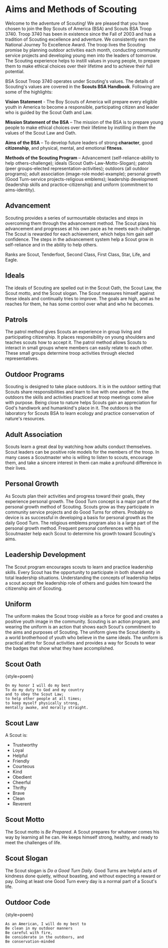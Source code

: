 # Aims and Methods of Scouting

Welcome to the adventure of Scouting! We are pleased that you have chosen to join the Boy Scouts of America (BSA) and Scouts BSA Troop 3740. Troop 3740 has been in existence since the Fall of 2003 and has a tradition of Scouting excellence and adventure. We consistently earn the National Journey To Excellence Award. The troop lives the Scouting promise by planning outdoor activities each month, conducting community service projects and developing young men into the leaders of tomorrow. The Scouting experience helps to instill values in young people, to prepare them to make ethical choices over their lifetime and to achieve their full potential.

BSA Scout Troop 3740 operates under Scouting's values. The details of Scouting's values are covered in the **Scouts BSA Handbook**. Following are some of the highlights:

**Vision Statement** - The Boy Scouts of America will prepare every eligible youth in America to become a responsible, participating citizen and leader who is guided by the Scout Oath and Law.

**Mission Statement of the BSA** – The mission of the BSA is to prepare young people to make ethical choices over their lifetime by instilling in them the values of the Scout Law and Oath.

**Aims of the BSA** – To develop future leaders of strong **character**, good **citizenship**, and physical, mental, and emotional **fitness**.

**Methods of the Scouting Program** – Advancement (self-reliance-ability to help others-challenge); ideals (Scout Oath-Law-Motto-Slogan); patrols (peer groups-elected representation-activities); outdoors (all outdoor programs); adult association (image-role model-example); personal growth (Good Turn-service projects-religious emblems); leadership development (leadership skills and practice-citizenship) and  uniform (commitment to aims-identity).

## Advancement

Scouting provides a series of surmountable obstacles and steps in overcoming them through the  advancement method. The Scout plans his advancement and progresses at his own pace as he  meets each challenge. The Scout is rewarded for each achievement, which helps him gain self confidence. The steps in the advancement system help a Scout grow in self-reliance and in the  ability to help others.

Ranks are Scout, Tenderfoot, Second Class, First Class, Star, Life, and Eagle.

## Ideals

The ideals of Scouting are spelled out in the Scout Oath, the Scout Law, the Scout motto, and  the Scout slogan. The Scout measures himself against these ideals and continually tries to improve. The goals are high, and as he reaches for them, he has some control over what and who he becomes.

## Patrols

The patrol method gives Scouts an experience in group living and participating citizenship. It places responsibility on young shoulders and teaches scouts how to accept it. The patrol method allows Scouts to interact in small groups where members can easily relate to each other. These  small groups determine troop activities through elected representatives.

## Outdoor Programs

Scouting is designed to take place outdoors. It is in the outdoor setting that Scouts share  responsibilities and learn to live with one another. In the outdoors the skills and activities practiced at  troop meetings come alive with purpose. Being close to nature helps Scouts gain an appreciation for God's handiwork and humankind's place in it. The outdoors is the laboratory for Scouts BSA to learn ecology and practice conservation of nature's resources.

## Adult Association

Scouts learn a great deal by watching how adults conduct themselves. Scout leaders can be positive role models for the members of the troop. In many cases a Scoutmaster who is willing to listen to scouts, encourage them, and take a sincere interest in them can make a profound difference in their lives.

## Personal Growth

As Scouts plan their activities and progress toward their goals, they experience personal growth.  The Good Turn concept is a major part of the personal growth method of Scouting. Scouts grow as they participate in community service projects and do Good Turns for others. Probably no device is as successful in developing a basis for personal growth as the daily Good Turn. The religious emblems program also is a large part of the personal growth method. Frequent personal conferences  with his Scoutmaster help each Scout to determine his growth toward Scouting's aims.

## Leadership Development

The Scout program encourages scouts to learn and practice leadership skills. Every Scout has the opportunity to participate in both shared and total leadership situations. Understanding the concepts of leadership helps a scout accept the leadership role of others and guides him toward the citizenship aim of Scouting.

## Uniform

The uniform makes the Scout troop visible as a force for good and creates a positive youth  image in the community. Scouting is an action program, and wearing the uniform is an action that shows each Scout's commitment to the aims and purposes of Scouting. The uniform gives the Scout identity in a world brotherhood of youth who believe in the same ideals. The uniform is practical attire for Scout activities and provides a way for Scouts to wear the badges that show what they have accomplished.

## Scout Oath

{style=poem}
~~~~~~
On my honor I will do my best
To do my duty to God and my country
and to obey the Scout Law;
to help other people at all times;
to keep myself physically strong,
mentally awake, and morally straight.
~~~~~~

## Scout Law

A Scout is:

* Trustworthy
* Loyal
* Helpful
* Friendly
* Courteous
* Kind
* Obedient
* Cheerful
* Thrifty
* Brave
* Clean
* Reverent

## Scout Motto

The Scout motto is *Be Prepared*. A Scout prepares for whatever comes his way by learning all he can. He keeps himself strong, healthy, and ready to meet the challenges of life.

## Scout Slogan

The Scout slogan is *Do a Good Turn Daily*. Good Turns are helpful acts of kindness done quietly, without boasting, and without expecting a reward or pay. Doing at least one Good Turn every day is a normal part of a Scout's life.

## Outdoor Code

{style=poem}
~~~~~~
As an American, I will do my best to
Be clean in my outdoor manners
Be careful with fire,
Be considerate in the outdoors, and
Be conservation-minded
~~~~~~
